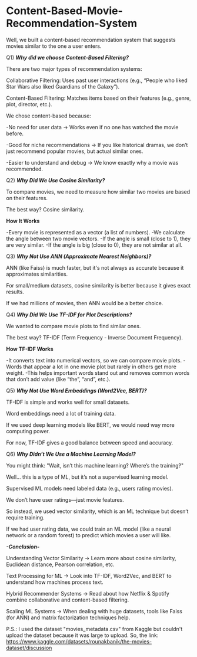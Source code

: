 # Content-Based-Movie-Recommendation-System
Well, we built a content-based recommendation system that suggests movies similar to the one a user enters.

Q1) ***Why did we choose Content-Based Filtering?***

There are two major types of recommendation systems:

Collaborative Filtering: Uses past user interactions (e.g., “People who liked Star Wars also liked Guardians of the Galaxy”).

Content-Based Filtering: Matches items based on their features (e.g., genre, plot, director, etc.).

We chose content-based because:

 -No need for user data → Works even if no one has watched the movie before.
 
 -Good for niche recommendations → If you like historical dramas, we don’t just recommend popular movies, but actual similar ones.
 
 -Easier to understand and debug → We know exactly why a movie was recommended.

 
Q2) ***Why Did We Use Cosine Similarity?***

To compare movies, we need to measure how similar two movies are based on their features.

The best way? Cosine similarity.

**How It Works**

-Every movie is represented as a vector (a list of numbers).
-We calculate the angle between two movie vectors.
-If the angle is small (close to 1), they are very similar.
-If the angle is big (close to 0), they are not similar at all.


Q3) ***Why Not Use ANN (Approximate Nearest Neighbors)?***

ANN (like Faiss) is much faster, but it's not always as accurate because it approximates similarities.

For small/medium datasets, cosine similarity is better because it gives exact results.

If we had millions of movies, then ANN would be a better choice.


Q4) ***Why Did We Use TF-IDF for Plot Descriptions?***

We wanted to compare movie plots to find similar ones.

The best way? TF-IDF (Term Frequency - Inverse Document Frequency).

**How TF-IDF Works**

-It converts text into numerical vectors, so we can compare movie plots.
-Words that appear a lot in one movie plot but rarely in others get more weight.
-This helps important words stand out and removes common words that don’t add value (like “the”, “and”, etc.).


Q5) ***Why Not Use Word Embeddings (Word2Vec, BERT)?***

TF-IDF is simple and works well for small datasets.

Word embeddings need a lot of training data.

If we used deep learning models like BERT, we would need way more computing power.

For now, TF-IDF gives a good balance between speed and accuracy.


Q6) ***Why Didn’t We Use a Machine Learning Model?***

You might think:
"Wait, isn’t this machine learning? Where’s the training?"

Well… this is a type of ML, but it’s not a supervised learning model.

Supervised ML models need labeled data (e.g., users rating movies).

We don’t have user ratings—just movie features.

So instead, we used vector similarity, which is an ML technique but doesn’t require training.

If we had user rating data, we could train an ML model (like a neural network or a random forest) to predict which movies a user will like.

***-Conclusion-***


Understanding Vector Similarity → Learn more about cosine similarity, Euclidean distance, Pearson correlation, etc.

Text Processing for ML → Look into TF-IDF, Word2Vec, and BERT to understand how machines process text.

Hybrid Recommender Systems → Read about how Netflix & Spotify combine collaborative and content-based filtering.

Scaling ML Systems → When dealing with huge datasets, tools like Faiss (for ANN) and matrix factorization techniques help.

P.S.: I used the dataset "movies_metadata.csv" from Kaggle but couldn't upload the dataset because it was large to upload. So, the link: https://www.kaggle.com/datasets/rounakbanik/the-movies-dataset/discussion 












